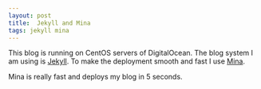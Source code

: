 ```yaml
---
layout: post
title:  Jekyll and Mina
tags: jekyll mina
---
```


This blog is running on CentOS servers of DigitalOcean.
The blog system I am using is [Jekyll](http://jekyllrb.com/).
To make the deployment smooth and fast I use [Mina](http://mina-deploy.github.io/mina/).

Mina is really fast and deploys my blog in 5 seconds.
